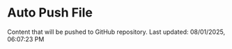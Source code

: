 # Auto Push File

Content that will be pushed to GitHub repository.
Last updated: 08/01/2025, 06:07:23 PM